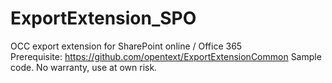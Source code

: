 # ExportExtension_SPO
OCC export extension for SharePoint online / Office 365<br>
Prerequisite: https://github.com/opentext/ExportExtensionCommon
Sample code. No warranty, use at own risk.
